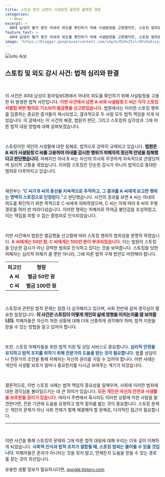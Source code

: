 ```yaml
---
title: 스토킹 범죄 남편의 사설탐정 활용한 불행한 결말
categories:
  - News
excerpt: >
  40대 남성이 별거 중인 아내의 외도를 확인하기 위해 사설탐정을 고용했지만, 스토킹 범죄로 벌금형을 선고받았다. 탐정은 아내를 지속적으로 추적하며 불안감을 조성, 충격적인 사건의 전말이 드러났다!
feature_text: >
  40대 남성이 별거 중인 아내의 외도를 확인하기 위해 사설탐정을 고용했지만, 스토킹 범죄로 벌금형을 선고받았다. 탐정은 아내를 지속적으로 추적하며 불안감을 조성, 충격적인 사건의 전말이 드러났다!
image: 'https://blogger.googleusercontent.com/img/b/R29vZ2xl/AVvXsEixyZcFfHzMRdzZMjFBmAUKJYCLCGyLL1o632UiGVXcaFdKo_bkvkuCioo0uUKlGfBVcT3P84aROyZIXSBEx3Aw5nCQ3pTgDom1WDC4m8eifvWiAmWEEVb4x6G_l8C0QH225ldMjyaFvpxGEBGNO37VmDTDMHGhJPq73UglMfDca1-0aw/s1600/blogspot.png'
---
```


<p><img src="https://blogger.googleusercontent.com/img/b/R29vZ2xl/AVvXsEixyZcFfHzMRdzZMjFBmAUKJYCLCGyLL1o632UiGVXcaFdKo_bkvkuCioo0uUKlGfBVcT3P84aROyZIXSBEx3Aw5nCQ3pTgDom1WDC4m8eifvWiAmWEEVb4x6G_l8C0QH225ldMjyaFvpxGEBGNO37VmDTDMHGhJPq73UglMfDca1-0aw/s1600/blogspot.png" alt="info 속보" /></p>

<h2 data-ke-size="size26">스토킹 및 외도 감시 사건: 법적 심리와 판결</h2>

<p data-ke-size="size16">&nbsp;</p>

<p>이 사건은 40대 남성이 동아일보DB에서 아내의 외도를 확인하기 위해 사설탐정을 고용한 뒤 발생한 법적 사안입니다. <b><span style="color: #ee2323;">이번 사건에서 남편 A 씨와 사설탐정 C 씨는 각각 스토킹처벌법 위반 혐의로 기소되어 벌금형을 선고받았습니다.</span></b> 법원에서는 이러한 스토킹 행위를 입증하는 중요한 증거들이 제시되었고, 결과적으로 두 사람 모두 법적 책임을 지게 되었습니다. 이 글에서는 이 사건의 배경, 법원의 판단, 그리고 스토킹의 심각성과 그에 따른 법적 대응 방법에 대해 살펴보겠습니다.</p>

<p data-ke-size="size16">&nbsp;</p>

<p>스토킹이란 개인의 사생활에 대한 침해로, 법적으로 강력히 규제되고 있습니다. <b><span style="background-color: #21538527;">법원은 A 씨가 사설탐정 C 씨를 고용하여 아내를 감시한 행위가 피해자의 정신적 안녕을 침해했다고 판단했습니다.</span></b> 피해자인 아내 B 씨는 자신의 의사와 무관하게 지속적으로 관찰당하며 심리적 고통을 겪었습니다. 이처럼 스토킹은 단순한 감시가 아니라 법적으로 중대한 범죄로 다루어지고 있습니다.</p>

<p data-ke-size="size16">&nbsp;</p>

<p>재판부는 "<b><span style="color: #1a5490;">C 씨가 B 씨의 동선을 지속적으로 추적하고, 그 결과를 A 씨에게 보고한 행위는 명백히 스토킹으로 인정된다.</span></b>"고 판단했습니다. 사건의 경과를 보면 A 씨는 아내의 외도를 확인하기 위한 목적으로 C 씨에게 의뢰하였으며, C 씨는 이에 따라 B 씨의 주행 경로를 여러 번 따라다녔습니다. 이러한 행위는 피해자로 하여금 불안감을 조성하였고, 이는 책임을 피할 수 없는 중범죄로 인식되었습니다.</p>

<p data-ke-size="size16">&nbsp;</p>

<p>이번 사건에서 법원은 벌금형을 선고함에 따라 스토킹 행위의 범죄성을 분명히 하였습니다. <b><span style="color: #ee2323;">A 씨에게는 50만 원, C 씨에게는 100만 원이 부과되었습니다.</span></b> 이는 법원이 스토킹을 단순한 감시가 아닌 강력한 범죄로 인식하고 있다는 것을 보여줍니다. 스토킹을 당한 피해자는 심리적 피해가 클 뿐만 아니라, 그에 따른 법적 구제 방안도 마련해야 합니다.</p>

<table>
  <tr>
    <th style="text-align: center; height: 17px;">피고인</th>
    <th style="text-align: center; height: 17px;">형량</th>
  </tr>
  <tr>
    <td style="text-align: center; height: 17px;"><b>A 씨</b></td>
    <td style="text-align: center; height: 17px;"><b>벌금 50만 원</b></td>
  </tr>
  <tr>
    <td style="text-align: center; height: 17px;"><b>C 씨</b></td>
    <td style="text-align: center; height: 17px;"><b>벌금 100만 원</b></td>
  </tr>
</table>

<p data-ke-size="size16">&nbsp;</p>

<p>스토킹과 관련된 법적 문제는 점점 더 심각해지고 있으며, 사회 전반에 걸쳐 경각심이 필요한 일정입니다. <b><span style="background-color: #21538527;">이 사건은 스토킹이 어떻게 개인의 삶에 영향을 미치는지를 잘 보여줍니다.</span></b> 피해자들은 자신이 처한 상황에 대해 더욱 신중하게 생각해야 하며, 법적 지원을 받을 수 있는 방법을 알고 있어야 합니다. </p>

<p data-ke-size="size16">&nbsp;</p>

<p>또한, 스토킹 피해자들을 위한 법적 지원 및 상담 서비스도 중요합니다. <b><span style="color: #1a5490;">심리적 안정을 유지하고 법적 조치를 취하기 위해 전문가의 도움을 받는 것이 필요합니다.</span></b> 법률 상담이나 전문가의 조언을 통해 피해자는 자신의 권리를 지킬 수 있어야 합니다. 이번 사례는 개인의 사생활 보호가 얼마나 중요한지를 다시금 보여주는 계기가 되었습니다.</p>

<p data-ke-size="size16">&nbsp;</p>

<p>결론적으로, 이번 스토킹 사례는 법적 책임의 중요성을 일깨우며, 사회에 이러한 범죄에 대한 경각심을 불러일으키는 데 큰 의미가 있습니다. <b><span style="color: #ee2323;">모든 개인은 자신의 안전과 사생활을 보호받을 권리가 있습니다.</span></b> 따라서 주변에서 혹시라도 이러한 상황에 처한 사람을 발견한다면, 전문 기관에 도움을 요청하고 법적 절차를 밟는 것이 중요합니다. 스토킹 문제는 개인의 문제가 아닌 사회 전체가 함께 해결해야 할 문제로, 다각적인 접근이 필요합니다.</p>

<hr>

<p data-ke-size="size16">&nbsp;</p>

<p>이번 사건을 통해 스토킹의 문제와 그에 따른 법적 대응에 대해 우리는 더욱 깊이 이해하게 되었습니다. <b><span style="color: #1a5490;">사회적 인식과 법적 조치가 결합될 때, 스토킹 범죄는 줄어들 수 있을 것입니다.</span></b> 피해자들은 혼자가 아니라는 것을 잊지 말고, 언제든지 도움을 받을 수 있는 경로를 찾는 것이 최선입니다.</p>
유용한 생활 정보가 필요하시다면, <a href="https://qoogle.tistory.com" rel="dofollow">qoogle.tistory.com</a>


